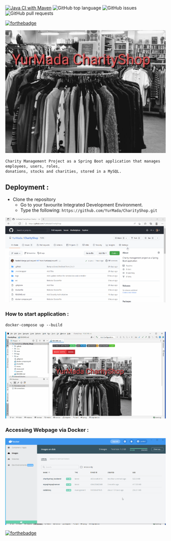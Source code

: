 [![Java CI with Maven](https://github.com/YurMada/CharityShop/actions/workflows/maven.yml/badge.svg)](https://github.com/YurMada/CharityShop/actions/workflows/maven.yml)
![GitHub top language](https://img.shields.io/github/languages/top/YurMada/CharityShop)
![GitHub issues](https://img.shields.io/github/issues-raw/YurMada/CharityShop)
![GitHub pull requests](https://img.shields.io/github/issues-pr/YurMada/CharityShop)

[![forthebadge](https://forthebadge.com/images/badges/made-with-java.svg)](https://forthebadge.com)


![mainImage](src/main/resources/static/images/test.png)
```
Charity Management Project as a Spring Boot application that manages employees, users, roles,
donations, stocks and charities, stored in a MySQL.
```

##  Deployment :





- Clone the repository
    - Go to your favourite Integrated Development Environment.
    - Type the following: `https://github.com/YurMada/CharityShop.git`


![](.github/images/TryOne.gif)

### How to start application :

```
docker-compose up --build
```

![](.github/images/TryTwo.gif)

### Accessing Webpage via Docker :

![](.github/images/TryThree.gif)
 

[![forthebadge](https://forthebadge.com/images/badges/powered-by-coffee.svg)](https://forthebadge.com)
